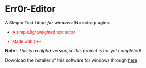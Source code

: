# Err0r-Editor
A Simple Text Editor <i>for windows</i> (No extra plugins)
<font face="arial" color="red"><ul><li><p>A simple,lightweighted text editor</p></li>
  <li><p>Made with C++</p></li></font></ul>
  <p><strong>Note : </strong><i>This is an alpha version,so this project is not yet completed!</i></p>
  <p>Download the installer of this software for windows through <a href="https://www.mediafire.com/file/ivim07pp6vuo27d/Err0r_Editor.exe/file">here</a></p>
